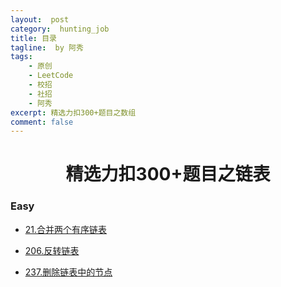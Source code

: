 ```yaml
---
layout:  post
category:  hunting_job
title: 目录
tagline:  by 阿秀
tags:
    - 原创
    - LeetCode
    - 校招
    - 社招
    - 阿秀
excerpt: 精选力扣300+题目之数组
comment: false
---
```






<h1 align="center">精选力扣300+题目之链表</h1>

<p id="easy"></p>

### Easy

- [21.合并两个有序链表](/notes/03-hunting_job/03-algorithm/03-leetcode/03-链表/easy/21.合并两个有序链表.md)

- [206.反转链表](/notes/03-hunting_job/03-algorithm/03-leetcode/03-链表/easy/206.反转链表.md)

- [237.删除链表中的节点](/notes/03-hunting_job/03-algorithm/03-leetcode/03-链表/easy/237.删除链表中的节点.md)




<p id="medium"></p>
